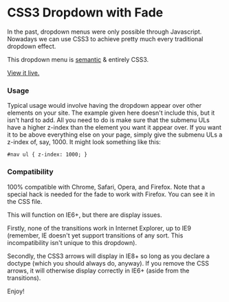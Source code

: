 CSS3 Dropdown with Fade
========================

In the past, dropdown menus were only possible through Javascript. Nowadays we can use CSS3 to achieve pretty much every traditional dropdown effect.

This dropdown menu is [semantic][sem] & entirely CSS3.

[View it live.][sbc]

[sem]: http://en.wikipedia.org/wiki/Semantic_Web "Semantic Web"
[sbc]: http://jmeas.com/projects/git/dd1/menu.html  "CSS3 Dropdown with Fade"

### Usage

Typical usage would involve having the dropdown appear over other elements on your site. The example given here doesn't include this, but it isn't hard to add.
All you need to do is make sure that the submenu ULs have a higher z-index than the element you want it appear over. If you want it to be above everything else on your page, simply give the submenu ULs a z-index of, say, 1000. It might look something like this:

	#nav ul { z-index: 1000; }

### Compatibility

100% compatible with Chrome, Safari, Opera, and Firefox. Note that a special hack is needed for the fade to work with Firefox. You can see it in the CSS file.

This will function on IE6+, but there are display issues.

Firstly, none of the transitions work in Internet Explorer, up to IE9 (remember, IE doesn't yet support transitions of any sort. This incompatibility isn't unique to this dropdown).

Secondly, the CSS3 arrows will display in IE8+ so long as you declare a doctype (which you should always do, anyway). If you remove the CSS arrows, it will otherwise display correctly in IE6+ (aside from the transitions).

Enjoy!
